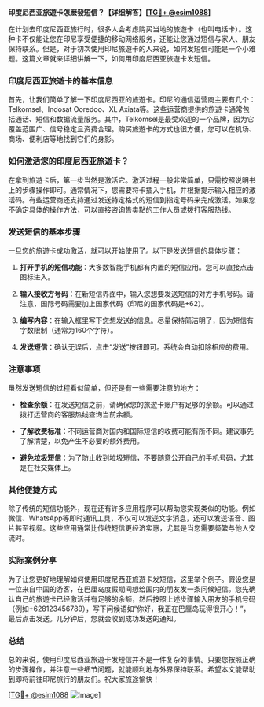 **印度尼西亚旅遊卡怎麽發短信？【详细解答】[[TG💪+ @esim1088](https://t.me/s/esim1088)]**

在计划去印度尼西亚旅行时，很多人会考虑购买当地的旅遊卡（也叫电话卡）。这种卡不仅能让您在印尼享受便捷的移动网络服务，还能让您通过短信与家人、朋友保持联系。但是，对于初次使用印尼旅遊卡的人来说，如何发短信可能是一个小难题。这篇文章就来详细讲解一下，如何用印度尼西亚旅遊卡发短信。

### 印度尼西亚旅遊卡的基本信息

首先，让我们简单了解一下印度尼西亚的旅遊卡。印尼的通信运营商主要有几个：Telkomsel、Indosat Ooredoo、XL Axiata等。这些运营商提供的旅遊卡通常包括通话、短信和数据流量服务。其中，Telkomsel是最受欢迎的一个品牌，因为它覆盖范围广、信号稳定且资费合理。购买旅遊卡的方式也很方便，您可以在机场、商场、便利店等地找到它们的身影。

### 如何激活您的印度尼西亚旅遊卡？

在拿到旅遊卡后，第一步当然是激活它。激活过程一般非常简单，只需按照说明书上的步骤操作即可。通常情况下，您需要将卡插入手机，并根据提示输入相应的激活码。有些运营商还支持通过发送特定格式的短信到指定号码来完成激活。如果您不确定具体的操作方法，可以直接咨询售卖點的工作人员或拨打客服热线。

### 发送短信的基本步骤

一旦您的旅遊卡成功激活，就可以开始使用了。以下是发送短信的具体步骤：

1. **打开手机的短信功能**：大多数智能手机都有内置的短信应用。您可以直接点击图标进入。
   
2. **输入接收方号码**：在新短信界面中，输入您想要发送短信的对方手机号码。请注意，国际号码需要加上国家代码（印尼的国家代码是+62）。

3. **编写内容**：在输入框里写下您想发送的信息。尽量保持简洁明了，因为短信有字数限制（通常为160个字符）。

4. **发送短信**：确认无误后，点击“发送”按钮即可。系统会自动扣除相应的费用。

### 注意事项

虽然发送短信的过程看似简单，但还是有一些需要注意的地方：

- **检查余额**：在发送短信之前，请确保您的旅遊卡账户有足够的余额。可以通过拨打运营商的客服热线查询当前余额。

- **了解收费标准**：不同运营商对国内和国际短信的收费可能有所不同。建议事先了解清楚，以免产生不必要的额外费用。

- **避免垃圾短信**：为了防止收到垃圾短信，不要随意公开自己的手机号码，尤其是在社交媒体上。

### 其他便捷方式

除了传统的短信功能外，现在还有许多应用程序可以帮助您实现类似的功能。例如微信、WhatsApp等即时通讯工具，不仅可以发送文字消息，还可以发送语音、图片甚至视频。这些应用通常比传统短信更经济实惠，尤其是当您需要频繁与他人交流时。

### 实际案例分享

为了让您更好地理解如何使用印度尼西亚旅遊卡发短信，这里举个例子。假设您是一位来自中国的游客，在巴厘岛度假期间想给国内的朋友发一条问候短信。您先确认自己的旅遊卡已经激活并有足够的余额，然后按照上述步骤输入朋友的手机号码（例如+628123456789），写下问候语如“你好，我正在巴厘岛玩得很开心！”，最后点击发送。几分钟后，您就会收到成功发送的通知。

### 总结

总的来说，使用印度尼西亚旅遊卡发短信并不是一件复杂的事情。只要您按照正确的步骤操作，并注意一些细节问题，就能顺利地与外界保持联系。希望本文能帮助到即将前往印尼旅行的朋友们。祝大家旅途愉快！

[[TG💪+ @esim1088](https://t.me/s/esim1088) ![Image](https://i.postimg.cc/4NQfJmqS/Snipaste-2025-05-13-00-14-12.png)]